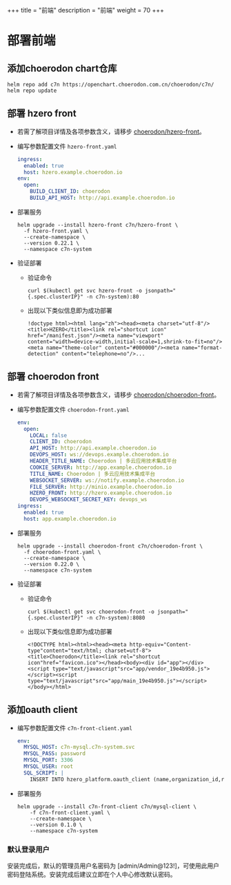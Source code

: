 +++
title = "前端"
description = "前端"
weight = 70
+++

# 部署前端

## 添加choerodon chart仓库

```
helm repo add c7n https://openchart.choerodon.com.cn/choerodon/c7n/
helm repo update
```


## 部署 hzero front
- 若需了解项目详情及各项参数含义，请移步 [choerodon/hzero-front](https://github.com/choerodon/hzero-front)。

- 编写参数配置文件 `hzero-front.yaml`

    ```yaml
    ingress:
      enabled: true
      host: hzero.example.choerodon.io
    env:
      open:
        BUILD_CLIENT_ID: choerodon
        BUILD_API_HOST: http://api.example.choerodon.io
    ```

- 部署服务

  ```
  helm upgrade --install hzero-front c7n/hzero-front \
    -f hzero-front.yaml \
    --create-namespace \
    --version 0.22.1 \
    --namespace c7n-system
  ```

- 验证部署
  
    - 验证命令

        ```
        curl $(kubectl get svc hzero-front -o jsonpath="{.spec.clusterIP}" -n c7n-system):80
        ```

    - 出现以下类似信息即为成功部署

        ```
        !doctype html><html lang="zh"><head><meta charset="utf-8"/><title>HZERO</title><link rel="shortcut icon" href="/manifest.json"/><meta name="viewport" content="width=device-width,initial-scale=1,shrink-to-fit=no"/><meta name="theme-color" content="#000000"/><meta name="format-detection" content="telephone=no"/>...
        ```

## 部署 choerodon front
- 若需了解项目详情及各项参数含义，请移步 [choerodon/choerodon-front](https://github.com/choerodon/choerodon-front)。

- 编写参数配置文件 `choerodon-front.yaml`

    ```yaml
    env:
      open:
        LOCAL: false
        CLIENT_ID: choerodon
        API_HOST: http://api.example.choerodon.io
        DEVOPS_HOST: ws://devops.example.choerodon.io
        HEADER_TITLE_NAME: Choerodon | 多云应用技术集成平台
        COOKIE_SERVER: http://app.example.choerodon.io
        TITLE_NAME: Choerodon | 多云应用技术集成平台
        WEBSOCKET_SERVER: ws://notify.example.choerodon.io
        FILE_SERVER: http://minio.example.choerodon.io
        HZERO_FRONT: http://hzero.example.choerodon.io
        DEVOPS_WEBSOCKET_SECRET_KEY: devops_ws
    ingress:
      enabled: true
      host: app.example.choerodon.io
    ```

- 部署服务

  ```
  helm upgrade --install choerodon-front c7n/choerodon-front \
    -f choerodon-front.yaml \
    --create-namespace \
    --version 0.22.0 \
    --namespace c7n-system
  ```

- 验证部署
  
    - 验证命令

        ```
        curl $(kubectl get svc choerodon-front -o jsonpath="{.spec.clusterIP}" -n c7n-system):8080
        ```

    - 出现以下类似信息即为成功部署

        ```
        <!DOCTYPE html><html><head><meta http-equiv="Content-type"content="text/html; charset=utf-8"><title>Choerodon</title><link rel="shortcut icon"href="favicon.ico"></head><body><div id="app"></div><script type="text/javascript"src="app/vendor_19e4b950.js"></script><script type="text/javascript"src="app/main_19e4b950.js"></script></body></html>
        ```

## 添加oauth client

- 编写参数配置文件 `c7n-front-client.yaml`

    ```yaml
    env:
      MYSQL_HOST: c7n-mysql.c7n-system.svc
      MYSQL_PASS: password
      MYSQL_PORT: 3306
      MYSQL_USER: root
      SQL_SCRIPT: |
        INSERT INTO hzero_platform.oauth_client (name,organization_id,resource_ids,secret,scope,authorized_grant_types,web_server_redirect_uri,access_token_validity,refresh_token_validity,additional_information,auto_approve,object_version_number,created_by,creation_date,last_updated_by,last_update_date,enabled_flag,time_zone)VALUES('choerodon',1,'default','secret','default','password,implicit,client_credentials,authorization_code,refresh_token','http://app.example.choerodon.io,http://hzero.example.choerodon.io',86400,86400,'{}','default',1,0,NOW(),0,NOW(),1,'GMT+8');
    ```

- 部署服务
    ```
    helm upgrade --install c7n-front-client c7n/mysql-client \
        -f c7n-front-client.yaml \
        --create-namespace \
        --version 0.1.0 \
        --namespace c7n-system
    ```
### 默认登录用户
安装完成后，默认的管理员用户名密码为 [admin/Admin@123!]，可使用此用户密码登陆系统。安装完成后建议立即在个人中心修改默认密码。